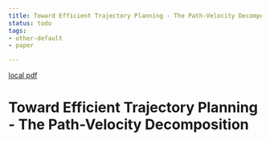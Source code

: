 ```yaml
---
title: Toward Efficient Trajectory Planning - The Path-Velocity Decomposition
status: todo
tags:
- other-default
- paper

---
```


[local pdf](../../../pdfs/Toward%20Efficient%20Trajectory%20Planning%20-%20The%20Path-Velocity%20Decomposition.pdf)

# Toward Efficient Trajectory Planning - The Path-Velocity Decomposition

